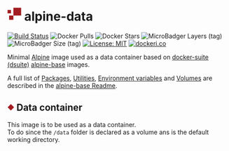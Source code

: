 # ![](https://github.com/docker-suite/artwork/raw/master/logo/png/logo_32.png) alpine-data
[![Build Status](http://jenkins.hexocube.fr/job/docker-suite/job/alpine-data/badge/icon?color=green&style=flat-square)](http://jenkins.hexocube.fr/job/docker-suite/job/alpine-data/)
![Docker Pulls](https://img.shields.io/docker/pulls/dsuite/alpine-data.svg?style=flat-square)
![Docker Stars](https://img.shields.io/docker/stars/dsuite/alpine-data.svg?style=flat-square)
![MicroBadger Layers (tag)](https://img.shields.io/microbadger/layers/dsuite/alpine-data/latest.svg?style=flat-square)
![MicroBadger Size (tag)](https://img.shields.io/microbadger/image-size/dsuite/alpine-data/latest.svg?style=flat-square)
[![License: MIT](https://img.shields.io/badge/License-MIT-brightgreen.svg?style=flat-square)](https://opensource.org/licenses/MIT)
[![dockeri.co](https://dockeri.co/image/dsuite/alpine-data)](https://hub.docker.com/r/dsuite/alpine-data)


Minimal [Alpine][alpine] image used as a data container based on [docker-suite (dsuite)][docker-suite] [alpine-base][alpine-base] images.

A full list of [Packages][alpine-base-readme-packages], [Utilities][alpine-base-readme-utilities], [Environment variables][alpine-base-readme-variables] and [Volumes][alpine-base-readme-volumes] are described in the [alpine-base Readme][alpine-base-readme].


## ![](https://github.com/docker-suite/artwork/raw/master/various/pin/png/pin_16.png) Data container

This image is to be used as a data container.  
To do since the `/data` folder is declared as a volume ans is the default working directory.

[alpine]: http://alpinelinux.org/
[docker-suite]: https://github.com/docker-suite/
[alpine-base]: https://github.com/docker-suite/alpine-base/
[alpine-base-readme]: https://github.com/docker-suite/alpine-base/blob/master/Readme.md/
[alpine-base-readme-packages]: https://github.com/docker-suite/alpine-base/blob/master/Readme.md#-packages-included/
[alpine-base-readme-utilities]: https://github.com/docker-suite/alpine-base/blob/master/Readme.md#-utilities/
[alpine-base-readme-variables]: https://github.com/docker-suite/alpine-base/blob/master/Readme.md#-environment-variables/
[alpine-base-readme-volumes]: https://github.com/docker-suite/alpine-base/blob/master/Readme.md#-volumes/
